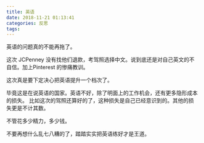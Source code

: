 ```yaml
---
title: 英语
date: 2018-11-21 01:13:41
categories: 反思
tags:
---
```


英语的问题真的不能再拖了。

这次 JCPenney 没有找他们退款，考驾照选择中文。说到底还是对自己英文的不自信。加上Pinterest 的惨痛教训。

这次真是要下定决心把英语提升一个档次了。

毕竟这是在说英语的国家。英语不好，除了明面上的工作机会，还有更多隐形成本的损失。
比如这次的驾照还算好的了，这种损失是自己已经意识到的。其他的损失更是不计其数。

不管花多少精力，多少钱。

不要再想什么乱七八糟的了，踏踏实实把英语练好才是王道。
